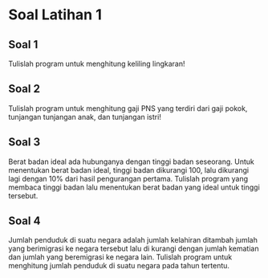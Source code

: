 # Soal Latihan 1

## Soal 1
Tulislah program untuk menghitung keliling lingkaran!

## Soal 2
Tulislah program untuk menghitung gaji PNS yang terdiri dari gaji pokok, tunjangan tunjangan anak, dan tunjangan istri!

## Soal 3
Berat badan ideal ada hubunganya dengan tinggi badan seseorang. Untuk menentukan berat badan ideal, tinggi badan dikurangi 100, lalu dikurangi lagi dengan 10% dari hasil pengurangan pertama. Tulislah program yang membaca tinggi badan lalu menentukan berat badan yang ideal untuk tinggi tersebut.

## Soal 4
Jumlah penduduk di suatu negara adalah jumlah kelahiran ditambah jumlah yang berimigrasi ke negara tersebut lalu di kurangi dengan jumlah kematian dan jumlah yang beremigrasi ke negara lain. Tulislah program untuk menghitung jumlah penduduk di suatu negara pada tahun tertentu.
